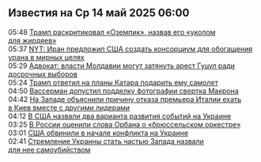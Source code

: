 <h2>Известия на Ср 14 май 2025 06:00</h2><!--2025-05-14 05:48:42-->
<div class="rssn">
  <div><span class="smaller gray hspace">05:48</span> <a class="nodecor" href="https://news.rambler.ru/world/54658002-tramp-raskritikoval-ozempik-nazvav-ego-ukolom-dlya-zhirdyaev/">Трамп раскритиковал «Оземпик», назвав его «уколом для жирдяев»</a></div>
</div>
<div class="rssn">
  <div><span class="smaller gray hspace">05:37</span> <a class="nodecor" href="https://news.rambler.ru/world/54646436-nyt-iran-predlozhil-ssha-sozdat-konsortsium-dlya-obogascheniya-urana-v-mirnyh-tselyah/">NYT: Иран предложил США создать консорциум для обогащения урана в мирных целях</a></div>
</div>
<div class="rssn">
  <div><span class="smaller gray hspace">05:29</span> <a class="nodecor" href="https://news.rambler.ru/world/54645718-advokat-vlasti-moldavii-mogut-zatyanut-arest-gutsul-radi-dosrochnyh-vyborov/">Адвокат: власти Молдавии могут затянуть арест Гуцул ради досрочных выборов</a></div>
</div>
<div class="rssn">
  <div><span class="smaller gray hspace">05:24</span> <a class="nodecor" href="https://news.rambler.ru/world/54652233-tramp-otvetil-na-plany-katara-podarit-emu-samolet/">Трамп ответил на планы Катара подарить ему самолет</a></div>
</div>
<div class="rssn">
  <div><span class="smaller gray hspace">04:50</span> <a class="nodecor" href="https://news.rambler.ru/world/54657863-vasserman-dopustil-poddelku-fotografii-svertka-makrona/">Вассерман допустил подделку фотографии свертка Макрона</a></div>
</div>
<div class="rssn">
  <div><span class="smaller gray hspace">04:42</span> <a class="nodecor" href="https://news.rambler.ru/world/54657889-na-zapade-obyasnili-prichinu-otkaza-premera-italii-ehat-v-kiev-vmeste-s-drugimi-liderami/">На Западе объяснили причину отказа премьера Италии ехать в Киев вместе с другими лидерами</a></div>
</div>
<div class="rssn">
  <div><span class="smaller gray hspace">04:12</span> <a class="nodecor" href="https://news.rambler.ru/world/54657869-v-ssha-nazvali-dva-varianta-razvitiya-sobytiy-na-ukraine/">В США назвали два варианта развития событий на Украине</a></div>
</div>
<div class="rssn">
  <div><span class="smaller gray hspace">03:25</span> <a class="nodecor" href="https://news.rambler.ru/world/54657803-v-rossii-otsenili-slova-orbana-o-bryusselskom-orkestre/">В России оценили слова Орбана о «брюссельском оркестре»</a></div>
</div>
<div class="rssn">
  <div><span class="smaller gray hspace">03:01</span> <a class="nodecor" href="https://news.rambler.ru/world/54657783-ssha-obvinili-v-nachale-konflikta-na-ukraine/">США обвинили в начале конфликта на Украине</a></div>
</div>
<div class="rssn">
  <div><span class="smaller gray hspace">02:41</span> <a class="nodecor" href="https://news.rambler.ru/world/54655076-stremlenie-ukrainy-stat-chastyu-zapada-nazvali-dlya-nee-samoubiystvom/">Стремление Украины стать частью Запада назвали для нее самоубийством</a></div>
</div>